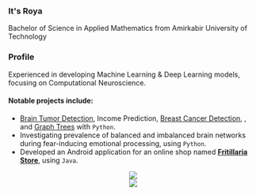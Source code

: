 ### It's Roya

Bachelor of Science in Applied Mathematics from Amirkabir University of Technology

### Profile
Experienced in developing Machine Learning & Deep Learning models, focusing on Computational Neuroscience.

#### Notable projects include:
- [Brain Tumor Detection](https://github.com/royamdi/MRI-Brain-Tumor-Detection), Income Prediction, [Breast Cancer Detection](https://github.com/royamdi/Breast-Cancer-Diagnosis), , and [Graph Trees](https://github.com/royamdi/SegmentTree) with `Python`.
- Investigating prevalence of balanced and imbalanced brain networks during fear-inducing emotional processing, using `Python`.
- Developed an Android application for an online shop named [**Fritillaria Store**](https://github.com/royamdi/fritillaria-store), using `Java`.


<div align="center">
  <img src="https://github-readme-stats.vercel.app/api/top-langs?username=royamdi&layout=compact"/>
</div>

<div align="center">
  <img src="https://github-readme-streak-stats.herokuapp.com/?user=royamdi"/>
</div>
